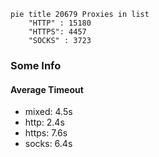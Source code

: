 
```mermaid
pie title 20679 Proxies in list
    "HTTP" : 15180
    "HTTPS": 4457
    "SOCKS" : 3723
```

### Some Info
#### Average Timeout

- mixed: 4.5s
- http: 2.4s
- https: 7.6s
- socks: 6.4s